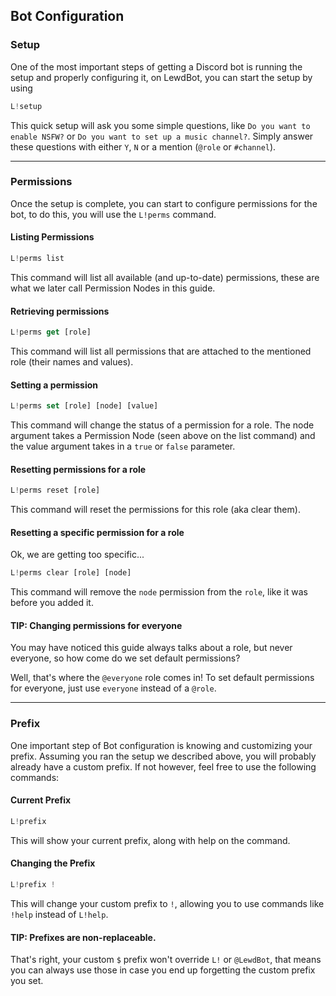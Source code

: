 ## Bot Configuration

### Setup
One of the most important steps of getting a Discord bot is running the setup and properly configuring it, on LewdBot, you can start
the setup by using
```javascript
L!setup
```
This quick setup will ask you some simple questions, like `Do you want to enable NSFW?` or `Do you want to set up a music channel?`.
Simply answer these questions with either `Y`, `N` or a mention (`@role` or `#channel`).

---

### Permissions
Once the setup is complete, you can start to configure permissions for the bot, to do this, you will use the `L!perms` command.

#### Listing Permissions
```javascript
L!perms list
```
This command will list all available (and up-to-date) permissions, these are what we later call Permission Nodes in this guide.

#### Retrieving permissions
```javascript
L!perms get [role]
```
This command will list all permissions that are attached to the mentioned role (their names and values).

#### Setting a permission
```javascript
L!perms set [role] [node] [value]
```
This command will change the status of a permission for a role. The node argument takes a Permission Node (seen above on the list command) and the value
argument takes in a `true` or `false` parameter.

#### Resetting permissions for a role
```javascript
L!perms reset [role]
```
This command will reset the permissions for this role (aka clear them).

#### Resetting a specific permission for a role
Ok, we are getting too specific...
```javascript
L!perms clear [role] [node]
```
This command will remove the `node` permission from the `role`, like it was before you added it.

#### TIP: Changing permissions for everyone
You may have noticed this guide always talks about a role, but never everyone, so how come do we set default permissions?

Well, that's where the `@everyone` role comes in! To set default permissions for everyone, just use `everyone` instead of
a `@role`.

---

### Prefix
One important step of Bot configuration is knowing and customizing your prefix. Assuming you ran the setup we described
above, you will probably already have a custom prefix. If not however, feel free to use the following commands:

#### Current Prefix
```javascript
L!prefix
```
This will show your current prefix, along with help on the command.

#### Changing the Prefix
```javascript
L!prefix !
```
This will change your custom prefix to `!`, allowing you to use commands like `!help` instead of `L!help`.

#### TIP: Prefixes are non-replaceable.
That's right, your custom `$` prefix won't override `L!` or `@LewdBot`, that means you can always use those in case
you end up forgetting the custom prefix you set.
